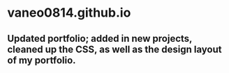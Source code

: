 # vaneo0814.github.io


## Updated portfolio; added in new projects, cleaned up the CSS, as well as the design layout of my portfolio. 